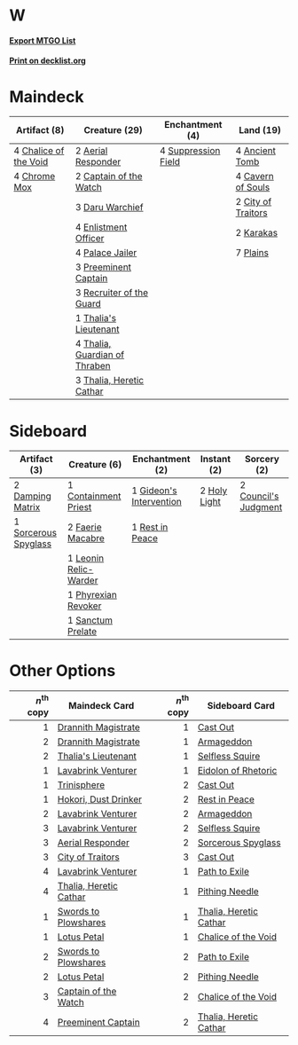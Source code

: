 # W

#### [Export MTGO List](../collection/W/W.txt)
#### [Print on decklist.org](http://decklist.org/?deckmain=2%09Aerial%20Responder%0A4%09Ancient%20Tomb%0A2%09Captain%20of%20the%20Watch%0A4%09Cavern%20of%20Souls%0A4%09Chalice%20of%20the%20Void%0A4%09Chrome%20Mox%0A2%09City%20of%20Traitors%0A3%09Daru%20Warchief%0A4%09Enlistment%20Officer%0A2%09Karakas%0A4%09Palace%20Jailer%0A7%09Plains%0A3%09Preeminent%20Captain%0A3%09Recruiter%20of%20the%20Guard%0A4%09Suppression%20Field%0A1%09Thalia's%20Lieutenant%0A4%09Thalia,%20Guardian%20of%20Thraben%0A3%09Thalia,%20Heretic%20Cathar&deckside=1%09Containment%20Priest%0A2%09Council's%20Judgment%0A2%09Damping%20Matrix%0A2%09Faerie%20Macabre%0A1%09Gideon's%20Intervention%0A2%09Holy%20Light%0A1%09Leonin%20Relic-Warder%0A1%09Phyrexian%20Revoker%0A1%09Rest%20in%20Peace%0A1%09Sanctum%20Prelate%0A1%09Sorcerous%20Spyglass)
# Maindeck

|                                          Artifact (8)                                          |                                             Creature (29)                                              |                                       Enchantment (4)                                       |                                         Land (19)                                          |
|------------------------------------------------------------------------------------------------|--------------------------------------------------------------------------------------------------------|---------------------------------------------------------------------------------------------|--------------------------------------------------------------------------------------------|
|4 [Chalice of the Void](http://gatherer.wizards.com/Pages/Card/Details.aspx?multiverseid=442211)|2 [Aerial Responder](http://gatherer.wizards.com/Pages/Card/Details.aspx?multiverseid=430541)           |4 [Suppression Field](http://gatherer.wizards.com/Pages/Card/Details.aspx?multiverseid=83617)|4 [Ancient Tomb](http://gatherer.wizards.com/Pages/Card/Details.aspx?multiverseid=409567)   |
|4 [Chrome Mox](http://gatherer.wizards.com/Pages/Card/Details.aspx?multiverseid=413761)         |2 [Captain of the Watch](http://gatherer.wizards.com/Pages/Card/Details.aspx?multiverseid=394354)       |                                                                                             |4 [Cavern of Souls](http://gatherer.wizards.com/Pages/Card/Details.aspx?multiverseid=278058)|
|                                                                                                |3 [Daru Warchief](http://gatherer.wizards.com/Pages/Card/Details.aspx?multiverseid=43625)               |                                                                                             |2 [City of Traitors](http://gatherer.wizards.com/Pages/Card/Details.aspx?multiverseid=6168) |
|                                                                                                |4 [Enlistment Officer](http://gatherer.wizards.com/Pages/Card/Details.aspx?multiverseid=27657)          |                                                                                             |2 [Karakas](http://gatherer.wizards.com/Pages/Card/Details.aspx?multiverseid=413782)        |
|                                                                                                |4 [Palace Jailer](http://gatherer.wizards.com/Pages/Card/Details.aspx?multiverseid=416775)              |                                                                                             |7 [Plains](http://gatherer.wizards.com/Pages/Card/Details.aspx?multiverseid=439856)         |
|                                                                                                |3 [Preeminent Captain](http://gatherer.wizards.com/Pages/Card/Details.aspx?multiverseid=383352)         |                                                                                             |                                                                                            |
|                                                                                                |3 [Recruiter of the Guard](http://gatherer.wizards.com/Pages/Card/Details.aspx?multiverseid=416779)     |                                                                                             |                                                                                            |
|                                                                                                |1 [Thalia's Lieutenant](http://gatherer.wizards.com/Pages/Card/Details.aspx?multiverseid=409783)        |                                                                                             |                                                                                            |
|                                                                                                |4 [Thalia, Guardian of Thraben](http://gatherer.wizards.com/Pages/Card/Details.aspx?multiverseid=442025)|                                                                                             |                                                                                            |
|                                                                                                |3 [Thalia, Heretic Cathar](http://gatherer.wizards.com/Pages/Card/Details.aspx?multiverseid=414338)     |                                                                                             |                                                                                            |


# Sideboard

|                                         Artifact (3)                                          |                                          Creature (6)                                          |                                         Enchantment (2)                                          |                                     Instant (2)                                     |                                          Sorcery (2)                                          |
|-----------------------------------------------------------------------------------------------|------------------------------------------------------------------------------------------------|--------------------------------------------------------------------------------------------------|-------------------------------------------------------------------------------------|-----------------------------------------------------------------------------------------------|
|2 [Damping Matrix](http://gatherer.wizards.com/Pages/Card/Details.aspx?multiverseid=426043)    |1 [Containment Priest](http://gatherer.wizards.com/Pages/Card/Details.aspx?multiverseid=389470) |1 [Gideon's Intervention](http://gatherer.wizards.com/Pages/Card/Details.aspx?multiverseid=426717)|2 [Holy Light](http://gatherer.wizards.com/Pages/Card/Details.aspx?multiverseid=1810)|2 [Council's Judgment](http://gatherer.wizards.com/Pages/Card/Details.aspx?multiverseid=382239)|
|1 [Sorcerous Spyglass](http://gatherer.wizards.com/Pages/Card/Details.aspx?multiverseid=435407)|2 [Faerie Macabre](http://gatherer.wizards.com/Pages/Card/Details.aspx?multiverseid=201822)     |1 [Rest in Peace](http://gatherer.wizards.com/Pages/Card/Details.aspx?multiverseid=442021)        |                                                                                     |                                                                                               |
|                                                                                               |1 [Leonin Relic-Warder](http://gatherer.wizards.com/Pages/Card/Details.aspx?multiverseid=432997)|                                                                                                  |                                                                                     |                                                                                               |
|                                                                                               |1 [Phyrexian Revoker](http://gatherer.wizards.com/Pages/Card/Details.aspx?multiverseid=383343)  |                                                                                                  |                                                                                     |                                                                                               |
|                                                                                               |1 [Sanctum Prelate](http://gatherer.wizards.com/Pages/Card/Details.aspx?multiverseid=416780)    |                                                                                                  |                                                                                     |                                                                                               |


# Other Options

|*n*<sup>th</sup> copy|                                          Maindeck Card                                          |*n*<sup>th</sup> copy|                                         Sideboard Card                                          |
|--------------------:|-------------------------------------------------------------------------------------------------|--------------------:|-------------------------------------------------------------------------------------------------|
|                    1|[Drannith Magistrate](http://gatherer.wizards.com/Pages/Card/Details.aspx?multiverseid=479531)   |                    1|[Cast Out](http://gatherer.wizards.com/Pages/Card/Details.aspx?multiverseid=426710)              |
|                    2|[Drannith Magistrate](http://gatherer.wizards.com/Pages/Card/Details.aspx?multiverseid=479531)   |                    1|[Armageddon](http://gatherer.wizards.com/Pages/Card/Details.aspx?multiverseid=830)               |
|                    2|[Thalia's Lieutenant](http://gatherer.wizards.com/Pages/Card/Details.aspx?multiverseid=409783)   |                    1|[Selfless Squire](http://gatherer.wizards.com/Pages/Card/Details.aspx?multiverseid=420621)       |
|                    1|[Lavabrink Venturer](http://gatherer.wizards.com/Pages/Card/Details.aspx?multiverseid=479539)    |                    1|[Eidolon of Rhetoric](http://gatherer.wizards.com/Pages/Card/Details.aspx?multiverseid=380409)   |
|                    1|[Trinisphere](http://gatherer.wizards.com/Pages/Card/Details.aspx?multiverseid=43545)            |                    2|[Cast Out](http://gatherer.wizards.com/Pages/Card/Details.aspx?multiverseid=426710)              |
|                    1|[Hokori, Dust Drinker](http://gatherer.wizards.com/Pages/Card/Details.aspx?multiverseid=74647)   |                    2|[Rest in Peace](http://gatherer.wizards.com/Pages/Card/Details.aspx?multiverseid=442021)         |
|                    2|[Lavabrink Venturer](http://gatherer.wizards.com/Pages/Card/Details.aspx?multiverseid=479539)    |                    2|[Armageddon](http://gatherer.wizards.com/Pages/Card/Details.aspx?multiverseid=830)               |
|                    3|[Lavabrink Venturer](http://gatherer.wizards.com/Pages/Card/Details.aspx?multiverseid=479539)    |                    2|[Selfless Squire](http://gatherer.wizards.com/Pages/Card/Details.aspx?multiverseid=420621)       |
|                    3|[Aerial Responder](http://gatherer.wizards.com/Pages/Card/Details.aspx?multiverseid=430541)      |                    2|[Sorcerous Spyglass](http://gatherer.wizards.com/Pages/Card/Details.aspx?multiverseid=435407)    |
|                    3|[City of Traitors](http://gatherer.wizards.com/Pages/Card/Details.aspx?multiverseid=6168)        |                    3|[Cast Out](http://gatherer.wizards.com/Pages/Card/Details.aspx?multiverseid=426710)              |
|                    4|[Lavabrink Venturer](http://gatherer.wizards.com/Pages/Card/Details.aspx?multiverseid=479539)    |                    1|[Path to Exile](http://gatherer.wizards.com/Pages/Card/Details.aspx?multiverseid=220511)         |
|                    4|[Thalia, Heretic Cathar](http://gatherer.wizards.com/Pages/Card/Details.aspx?multiverseid=414338)|                    1|[Pithing Needle](http://gatherer.wizards.com/Pages/Card/Details.aspx?multiverseid=129526)        |
|                    1|[Swords to Plowshares](http://gatherer.wizards.com/Pages/Card/Details.aspx?multiverseid=869)     |                    1|[Thalia, Heretic Cathar](http://gatherer.wizards.com/Pages/Card/Details.aspx?multiverseid=414338)|
|                    1|[Lotus Petal](http://gatherer.wizards.com/Pages/Card/Details.aspx?multiverseid=420602)           |                    1|[Chalice of the Void](http://gatherer.wizards.com/Pages/Card/Details.aspx?multiverseid=442211)   |
|                    2|[Swords to Plowshares](http://gatherer.wizards.com/Pages/Card/Details.aspx?multiverseid=869)     |                    2|[Path to Exile](http://gatherer.wizards.com/Pages/Card/Details.aspx?multiverseid=220511)         |
|                    2|[Lotus Petal](http://gatherer.wizards.com/Pages/Card/Details.aspx?multiverseid=420602)           |                    2|[Pithing Needle](http://gatherer.wizards.com/Pages/Card/Details.aspx?multiverseid=129526)        |
|                    3|[Captain of the Watch](http://gatherer.wizards.com/Pages/Card/Details.aspx?multiverseid=394354)  |                    2|[Chalice of the Void](http://gatherer.wizards.com/Pages/Card/Details.aspx?multiverseid=442211)   |
|                    4|[Preeminent Captain](http://gatherer.wizards.com/Pages/Card/Details.aspx?multiverseid=383352)    |                    2|[Thalia, Heretic Cathar](http://gatherer.wizards.com/Pages/Card/Details.aspx?multiverseid=414338)|

